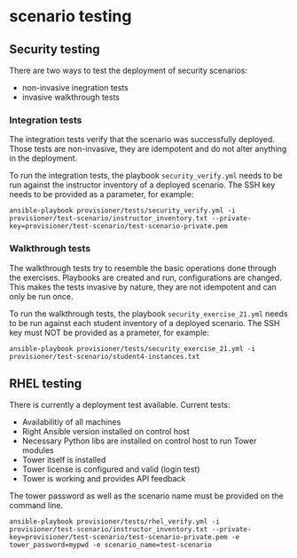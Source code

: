 # scenario testing

## Security testing

There are two ways to test the deployment of security scenarios:

- non-invasive inegration tests
- invasive walkthrough tests

### Integration tests

The integration tests verify that the scenario was successfully deployed. Those tests are non-invasive, they are idempotent and do not alter anything in the deployment.

To run the integration tests, the playbook `security_verify.yml` needs to be run against the instructor inventory of a deployed scenario. The SSH key needs to be provided as a parameter, for example:

```
ansible-playbook provisioner/tests/security_verify.yml -i provisioner/test-scenario/instructor_inventory.txt --private-key=provisioner/test-scenario/test-scenario-private.pem
```

### Walkthrough tests

The walkthrough tests try to resemble the basic operations done through the exercises. Playbooks are created and run, configurations are changed. This makes the tests invasive by nature, they are not idempotent and can only be run once.

To run the walkthrough tests, the playbook `security_exercise_21.yml` needs to be run against each student inventory of a deployed scenario. The SSH key must NOT be provided as a prameter, for example:

```
ansible-playbook provisioner/tests/security_exercise_21.yml -i provisioner/test-scenario/student4-instances.txt
```

## RHEL testing

There is currently a deployment test available. Current tests:

- Availabilitiy of all machines
- Right Ansible version installed on control host
- Necessary Python libs are installed on control host to run Tower modules
- Tower itself is installed
- Tower license is configured and valid (login test)
- Tower is working and provides API feedback

The tower password as well as the scenario name must be provided on the command line.

```
ansible-playbook provisioner/tests/rhel_verify.yml -i provisioner/test-scenario/instructor_inventory.txt --private-key=provisioner/test-scenario/test-scenario-private.pem -e tower_password=mypwd -e scenario_name=test-scenario
```

